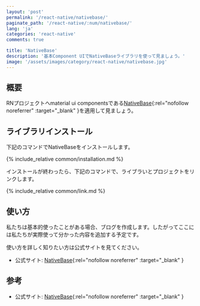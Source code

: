 ```yaml
---
layout: 'post'
permalink: '/react-native/nativebase/'
paginate_path: '/react-native/:num/nativebase/'
lang: 'ja'
categories: 'react-native'
comments: true

title: 'NativeBase'
description: '基本Component UIでNativeBaseライブラリを使って見ましょう。'
image: '/assets/images/category/react-native/nativebase.jpg'
---
```



## 概要
RNプロジェクトへmaterial ui componentsである[NativeBase](https://nativebase.io/){:rel="nofollow noreferrer" :target="_blank" }を適用して見ましょう。

## ライブラリインストール
下記のコマンドでNativeBaseをインストールします。

{% include_relative common/installation.md %}

インストールが終わったら、下記のコマンドで、ライブラいとプロジェクトをリンクします。

{% include_relative common/link.md %}

## 使い方
私たちは基本的使ったことがある場合、ブログを作成します。したがってここには私たちが実際使って分かった内容を追加する予定です。

使い方を詳しく知りたい方は公式サイトを見てください。
- 公式サイト: [NativeBase](https://nativebase.io/){:rel="nofollow noreferrer" :target="_blank" }

## 参考
- 公式サイト: [NativeBase](https://nativebase.io/){:rel="nofollow noreferrer" :target="_blank" }